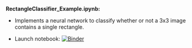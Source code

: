 **RectangleClassifier_Example.ipynb:**

* Implements a neural network to classify whether or not a 3x3 image contains a single rectangle.

* Launch notebook: [![Binder](https://mybinder.org/badge_logo.svg)](https://mybinder.org/v2/gh/lhayward/RectangleClassifier/master?filepath=RectangleClassifier_Example.ipynb)
